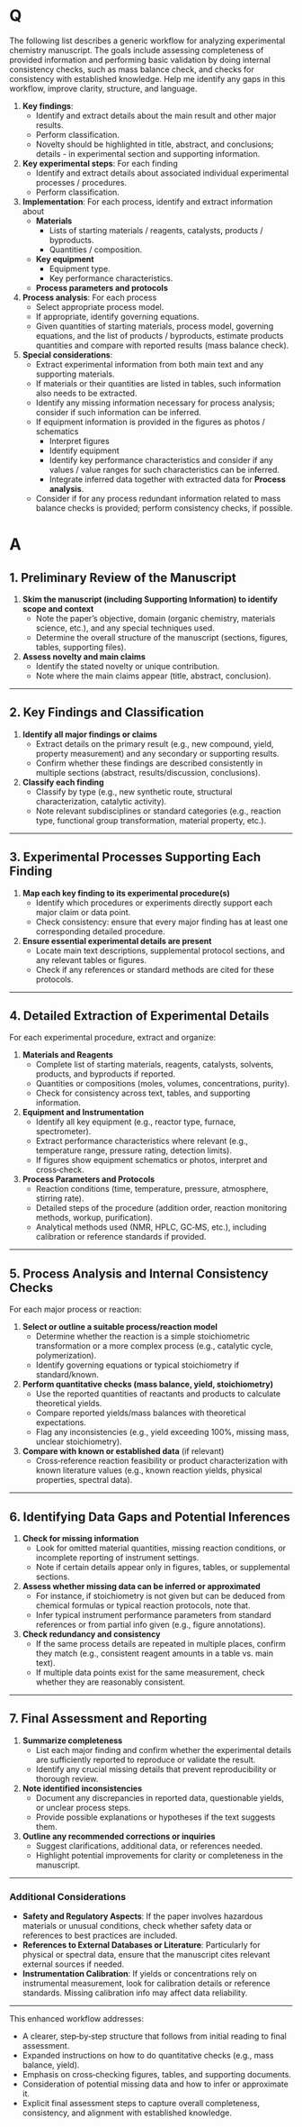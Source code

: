 # Q

The following list describes a generic workflow for analyzing experimental chemistry manuscript. The goals include assessing completeness of provided information and performing basic validation by doing internal consistency checks, such as mass balance check, and checks for consistency with established knowledge. Help me identify any gaps in this workflow, improve clarity, structure, and language.

1. **Key findings**:
    - Identify and extract details about the main result and other major results.
    - Perform classification.
    - Novelty should be highlighted in title, abstract, and conclusions; details - in experimental section and supporting information.
2. **Key experimental steps**:
    For each finding 
    - Identify and extract details about associated individual experimental processes / procedures.
    - Perform classification.
3. **Implementation**:
    For each process, identify and extract information about
    - **Materials**
        - Lists of starting materials / reagents, catalysts, products / byproducts.
        - Quantities / composition.
    - **Key equipment**
        - Equipment type.
        - Key performance characteristics.
    - **Process parameters and protocols**
4. **Process analysis**:
    For each process
    - Select appropriate process model.
    - If appropriate, identify governing equations.
    - Given quantities of starting materials, process model, governing equations, and the list of products / byproducts, estimate products quantities and compare with reported results (mass balance check).
5. **Special considerations**:
    - Extract experimental information from both main text and any supporting materials.
    - If materials or their quantities are listed in tables, such information also needs to be extracted.
    - Identify any missing information necessary for process analysis; consider if such information can be inferred.
    - If equipment information is provided in the figures as photos / schematics
        - Interpret figures
        - Identify equipment
        - Identify key performance characteristics and consider if any values / value ranges for such characteristics can be inferred.
        - Integrate inferred data together with extracted data for **Process analysis**.
    - Consider if for any process redundant information related to mass balance checks is provided; perform consistency checks, if possible.

# A

## 1. Preliminary Review of the Manuscript
1. **Skim the manuscript (including Supporting Information) to identify scope and context**  
   - Note the paper’s objective, domain (organic chemistry, materials science, etc.), and any special techniques used.  
   - Determine the overall structure of the manuscript (sections, figures, tables, supporting files).
2. **Assess novelty and main claims**  
   - Identify the stated novelty or unique contribution.  
   - Note where the main claims appear (title, abstract, conclusion).

---

## 2. Key Findings and Classification
1. **Identify all major findings or claims**  
   - Extract details on the primary result (e.g., new compound, yield, property measurement) and any secondary or supporting results.  
   - Confirm whether these findings are described consistently in multiple sections (abstract, results/discussion, conclusions).  
2. **Classify each finding**  
   - Classify by type (e.g., new synthetic route, structural characterization, catalytic activity).  
   - Note relevant subdisciplines or standard categories (e.g., reaction type, functional group transformation, material property, etc.).

---

## 3. Experimental Processes Supporting Each Finding
1. **Map each key finding to its experimental procedure(s)**  
   - Identify which procedures or experiments directly support each major claim or data point.  
   - Check consistency: ensure that every major finding has at least one corresponding detailed procedure.
2. **Ensure essential experimental details are present**  
   - Locate main text descriptions, supplemental protocol sections, and any relevant tables or figures.  
   - Check if any references or standard methods are cited for these protocols.

---

## 4. Detailed Extraction of Experimental Details
For each experimental procedure, extract and organize:

1. **Materials and Reagents**  
   - Complete list of starting materials, reagents, catalysts, solvents, products, and byproducts if reported.  
   - Quantities or compositions (moles, volumes, concentrations, purity).  
   - Check for consistency across text, tables, and supporting information.
2. **Equipment and Instrumentation**  
   - Identify all key equipment (e.g., reactor type, furnace, spectrometer).  
   - Extract performance characteristics where relevant (e.g., temperature range, pressure rating, detection limits).  
   - If figures show equipment schematics or photos, interpret and cross‐check.
3. **Process Parameters and Protocols**  
   - Reaction conditions (time, temperature, pressure, atmosphere, stirring rate).  
   - Detailed steps of the procedure (addition order, reaction monitoring methods, workup, purification).  
   - Analytical methods used (NMR, HPLC, GC‐MS, etc.), including calibration or reference standards if provided.

---

## 5. Process Analysis and Internal Consistency Checks
For each major process or reaction:

1. **Select or outline a suitable process/reaction model**  
   - Determine whether the reaction is a simple stoichiometric transformation or a more complex process (e.g., catalytic cycle, polymerization).  
   - Identify governing equations or typical stoichiometry if standard/known.
2. **Perform quantitative checks (mass balance, yield, stoichiometry)**  
   - Use the reported quantities of reactants and products to calculate theoretical yields.  
   - Compare reported yields/mass balances with theoretical expectations.  
   - Flag any inconsistencies (e.g., yield exceeding 100%, missing mass, unclear stoichiometry).
3. **Compare with known or established data** (if relevant)  
   - Cross‐reference reaction feasibility or product characterization with known literature values (e.g., known reaction yields, physical properties, spectral data).

---

## 6. Identifying Data Gaps and Potential Inferences
1. **Check for missing information**  
   - Look for omitted material quantities, missing reaction conditions, or incomplete reporting of instrument settings.  
   - Note if certain details appear only in figures, tables, or supplemental sections.  
2. **Assess whether missing data can be inferred or approximated**  
   - For instance, if stoichiometry is not given but can be deduced from chemical formulas or typical reaction protocols, note that.  
   - Infer typical instrument performance parameters from standard references or from partial info given (e.g., figure annotations).  
3. **Check redundancy and consistency**  
   - If the same process details are repeated in multiple places, confirm they match (e.g., consistent reagent amounts in a table vs. main text).  
   - If multiple data points exist for the same measurement, check whether they are reasonably consistent.

---

## 7. Final Assessment and Reporting
1. **Summarize completeness**  
   - List each major finding and confirm whether the experimental details are sufficiently reported to reproduce or validate the result.  
   - Identify any crucial missing details that prevent reproducibility or thorough review.
2. **Note identified inconsistencies**  
   - Document any discrepancies in reported data, questionable yields, or unclear process steps.  
   - Provide possible explanations or hypotheses if the text suggests them.
3. **Outline any recommended corrections or inquiries**  
   - Suggest clarifications, additional data, or references needed.  
   - Highlight potential improvements for clarity or completeness in the manuscript.

---

### Additional Considerations
- **Safety and Regulatory Aspects**: If the paper involves hazardous materials or unusual conditions, check whether safety data or references to best practices are included.  
- **References to External Databases or Literature**: Particularly for physical or spectral data, ensure that the manuscript cites relevant external sources if needed.  
- **Instrumentation Calibration**: If yields or concentrations rely on instrumental measurement, look for calibration details or reference standards. Missing calibration info may affect data reliability.

---

This enhanced workflow addresses:
- A clearer, step‐by‐step structure that follows from initial reading to final assessment.  
- Expanded instructions on how to do quantitative checks (e.g., mass balance, yield).  
- Emphasis on cross‐checking figures, tables, and supporting documents.  
- Consideration of potential missing data and how to infer or approximate it.  
- Explicit final assessment steps to capture overall completeness, consistency, and alignment with established knowledge.
